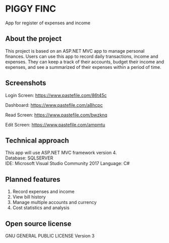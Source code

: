 # PIGGY FINC
App for register of expenses and income

## About the project

This project is based on an ASP.NET MVC app to manage personal finances. Users can use this app to record daily transactions, income and expenses. They can keep a track of their accounts, budget their income and expenses, and see a summarized of their expenses within a period of time.

## Screenshots
Login Screen: https://www.pastefile.com/86t45c

Dashboard: https://www.pastefile.com/a8hcpc

Read Screen: https://www.pastefile.com/bwzknq

Edit Screen: https://www.pastefile.com/ampmtu


## Technical approach

This app will use ASP.NET MVC framework version 4.  
Database: SQLSERVER  
IDE: Microsoft Visual Studio Community 2017
Language: C#

## Planned features

1. Record expenses and income 
2. View bill history
3. Manage multiple accounts and currency
4. Cost statistics and analysis

## Open source license

GNU GENERAL PUBLIC LICENSE Version 3
